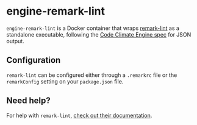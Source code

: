 # engine-remark-lint

`engine-remark-lint` is a Docker container that wraps
[remark-lint](http://github.com/wooorm/remark-lint) as a standalone executable,
following the [Code Climate Engine spec](https://github.com/codeclimate/spec)
for JSON output.

## Configuration

`remark-lint` can be configured either through a `.remarkrc` file or the
`remarkConfig` setting on your `package.json` file.

## Need help?

For help with `remark-lint`,
[check out their documentation](https://github.com/wooorm/remark-lint).
